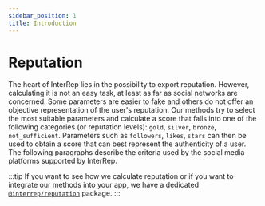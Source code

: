 ```yaml
---
sidebar_position: 1
title: Introduction
---
```


# Reputation

The heart of InterRep lies in the possibility to export reputation. However, calculating it is not an easy task, at least as far as social networks are concerned. Some parameters are easier to fake and others do not offer an objective representation of the user's reputation. Our methods try to select the most suitable parameters and calculate a score that falls into one of the following categories (or reputation levels): `gold`, `silver`, `bronze`, `not_sufficient`. Parameters such as `followers`, `likes`, `stars` can then be used to obtain a score that can best represent the authenticity of a user. The following paragraphs describe the criteria used by the social media platforms supported by InterRep.

:::tip
If you want to see how we calculate reputation or if you want to integrate our methods into your app, we have a dedicated [`@interrep/reputation`](https://github.com/InterRep/interrep.js/tree/main/packages/reputation) package.
:::
